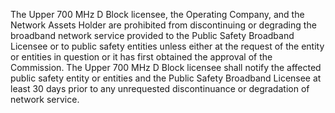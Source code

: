 The Upper 700 MHz D Block licensee, the Operating Company, and the Network Assets Holder are prohibited from discontinuing or degrading the broadband network service provided to the Public Safety Broadband Licensee or to public safety entities unless either at the request of the entity or entities in question or it has first obtained the approval of the Commission. The Upper 700 MHz D Block licensee shall notify the affected public safety entity or entities and the Public Safety Broadband Licensee at least 30 days prior to any unrequested discontinuance or degradation of network service.

